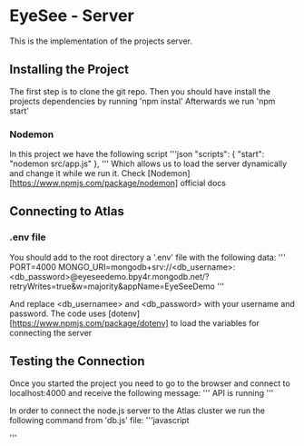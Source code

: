 # EyeSee - Server
This is the implementation of the projects server.

## Installing the Project

The first step is to clone the git repo.
Then you should have install the projects dependencies by running 'npm instal'
Afterwards we run 'npm start'

### Nodemon
In this project we have the following script
'''json
"scripts": {
    "start": "nodemon src/app.js"
  },
'''
Which allows us to load the server dynamically and change it while we run it.
Check [Nodemon][https://www.npmjs.com/package/nodemon] official docs

## Connecting to Atlas

### .env file

You should add to the root directory a '.env' file with the following data:
'''
PORT=4000
MONGO_URI=mongodb+srv://<db_username>:<db_password>@eyeseedemo.bpy4r.mongodb.net/?retryWrites=true&w=majority&appName=EyeSeeDemo
'''

And replace <db_usernamee> and <db_password> with your username and password.
The code uses [dotenv][https://www.npmjs.com/package/dotenv] to load the variables for connecting the server

## Testing the Connection
Once you started the project you need to go to the browser and connect to localhost:4000 and receive the following message:
'''
API is running
'''

In order to connect the node.js server to the Atlas cluster we run the following command from 
'db.js' file:
'''javascript

'''
